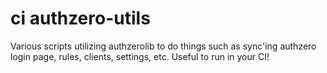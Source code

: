 # ci authzero-utils

Various scripts utilizing authzerolib to do things such as sync'ing authzero login page, rules, clients, settings, etc.
Useful to run in your CI!
